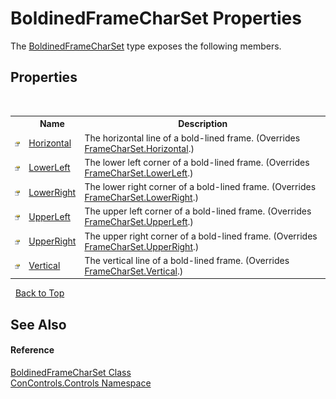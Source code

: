 # BoldinedFrameCharSet Properties
 

The <a href="b45900ea-0d78-5370-14df-a98dd5e783b5">BoldinedFrameCharSet</a> type exposes the following members.


## Properties
&nbsp;<table><tr><th></th><th>Name</th><th>Description</th></tr><tr><td>![Public property](media/pubproperty.gif "Public property")</td><td><a href="6c1a2c4c-9ded-7b33-70a3-58fdf1aa0a5d">Horizontal</a></td><td>
The horizontal line of a bold-lined frame.
 (Overrides <a href="6d7c5acb-e1f5-79d3-0155-563f31b93aec">FrameCharSet.Horizontal</a>.)</td></tr><tr><td>![Public property](media/pubproperty.gif "Public property")</td><td><a href="783693cb-25b7-ee1c-b9db-c2b61374bd8a">LowerLeft</a></td><td>
The lower left corner of a bold-lined frame.
 (Overrides <a href="bd6f4c44-eea5-5d14-0d33-75721bf0430e">FrameCharSet.LowerLeft</a>.)</td></tr><tr><td>![Public property](media/pubproperty.gif "Public property")</td><td><a href="6fe0cd3f-2fc8-646c-68bf-d1a97e21b1b7">LowerRight</a></td><td>
The lower right corner of a bold-lined frame.
 (Overrides <a href="619ba093-263a-48ac-1312-90f394cc363f">FrameCharSet.LowerRight</a>.)</td></tr><tr><td>![Public property](media/pubproperty.gif "Public property")</td><td><a href="78be4803-c84b-facf-b22e-d8acc1c311f4">UpperLeft</a></td><td>
The upper left corner of a bold-lined frame.
 (Overrides <a href="00c41498-a0d0-35d8-9892-7a8c536df5ff">FrameCharSet.UpperLeft</a>.)</td></tr><tr><td>![Public property](media/pubproperty.gif "Public property")</td><td><a href="743f6d07-f034-56a1-704f-d3514f4cf58e">UpperRight</a></td><td>
The upper right corner of a bold-lined frame.
 (Overrides <a href="38226041-815f-ad00-b71a-6a457607b3c5">FrameCharSet.UpperRight</a>.)</td></tr><tr><td>![Public property](media/pubproperty.gif "Public property")</td><td><a href="db8c89c0-f8f2-027c-5ca1-06f754acc225">Vertical</a></td><td>
The vertical line of a bold-lined frame.
 (Overrides <a href="720c5dbd-5646-83f7-a189-cab2e9c54476">FrameCharSet.Vertical</a>.)</td></tr></table>&nbsp;
<a href="#boldinedframecharset-properties">Back to Top</a>

## See Also


#### Reference
<a href="b45900ea-0d78-5370-14df-a98dd5e783b5">BoldinedFrameCharSet Class</a><br /><a href="8161a036-2926-0ace-99d3-20346d250e3b">ConControls.Controls Namespace</a><br />